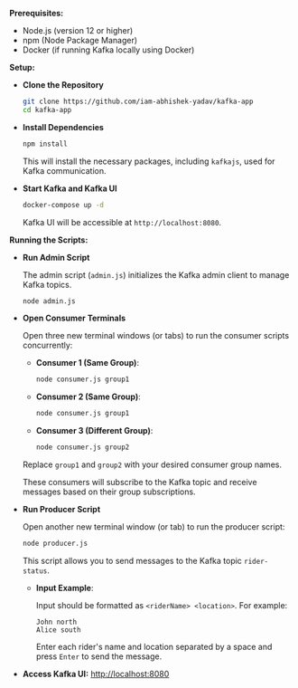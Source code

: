 **Prerequisites:**

- Node.js (version 12 or higher)
- npm (Node Package Manager)
- Docker (if running Kafka locally using Docker)

**Setup:**

- **Clone the Repository**

  ```bash
  git clone https://github.com/iam-abhishek-yadav/kafka-app
  cd kafka-app
  ```

- **Install Dependencies**

  ```bash
  npm install
  ```

  This will install the necessary packages, including `kafkajs`, used for Kafka communication.

- **Start Kafka and Kafka UI**

  ```bash
  docker-compose up -d
  ```

  Kafka UI will be accessible at `http://localhost:8080`.

**Running the Scripts:**

- **Run Admin Script**

  The admin script (`admin.js`) initializes the Kafka admin client to manage Kafka topics.

  ```bash
  node admin.js
  ```

- **Open Consumer Terminals**

  Open three new terminal windows (or tabs) to run the consumer scripts concurrently:

  - **Consumer 1 (Same Group)**:

    ```bash
    node consumer.js group1
    ```

  - **Consumer 2 (Same Group)**:

    ```bash
    node consumer.js group1
    ```

  - **Consumer 3 (Different Group)**:

    ```bash
    node consumer.js group2
    ```

  Replace `group1` and `group2` with your desired consumer group names.

  These consumers will subscribe to the Kafka topic and receive messages based on their group subscriptions.

- **Run Producer Script**

  Open another new terminal window (or tab) to run the producer script:

  ```bash
  node producer.js
  ```

  This script allows you to send messages to the Kafka topic `rider-status`.

  - **Input Example**:

    Input should be formatted as `<riderName> <location>`. For example:

    ```
    John north
    Alice south
    ```

    Enter each rider's name and location separated by a space and press `Enter` to send the message.

- **Access Kafka UI:** [http://localhost:8080](http://localhost:8080)
